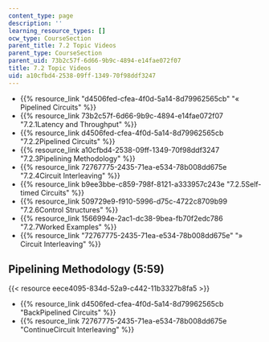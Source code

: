 ```yaml
---
content_type: page
description: ''
learning_resource_types: []
ocw_type: CourseSection
parent_title: 7.2 Topic Videos
parent_type: CourseSection
parent_uid: 73b2c57f-6d66-9b9c-4894-e14fae072f07
title: 7.2 Topic Videos
uid: a10cfbd4-2538-09ff-1349-70f98ddf3247
---
```


*   {{% resource_link "d4506fed-cfea-4f0d-5a14-8d79962565cb" "« Pipelined Circuits" %}}
*   {{% resource_link 73b2c57f-6d66-9b9c-4894-e14fae072f07 "7.2.1Latency and Throughput" %}}
*   {{% resource_link d4506fed-cfea-4f0d-5a14-8d79962565cb "7.2.2Pipelined Circuits" %}}
*   {{% resource_link a10cfbd4-2538-09ff-1349-70f98ddf3247 "7.2.3Pipelining Methodology" %}}
*   {{% resource_link 72767775-2435-71ea-e534-78b008dd675e "7.2.4Circuit Interleaving" %}}
*   {{% resource_link b9ee3bbe-c859-798f-8121-a333957c243e "7.2.5Self-timed Circuits" %}}
*   {{% resource_link 509729e9-f910-5996-d75c-4722c8709b99 "7.2.6Control Structures" %}}
*   {{% resource_link 1566994e-2ac1-dc38-9bea-fb70f2edc786 "7.2.7Worked Examples" %}}
*   {{% resource_link "72767775-2435-71ea-e534-78b008dd675e" "» Circuit Interleaving" %}}

Pipelining Methodology (5:59)
-----------------------------

{{< resource eece4095-834d-52a9-c442-11b3327b8fa5 >}}

*   {{% resource_link d4506fed-cfea-4f0d-5a14-8d79962565cb "BackPipelined Circuits" %}}
*   {{% resource_link 72767775-2435-71ea-e534-78b008dd675e "ContinueCircuit Interleaving" %}}